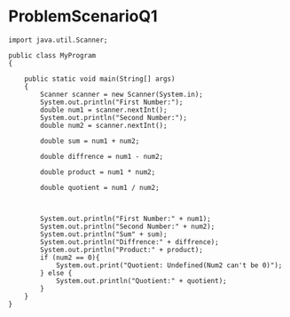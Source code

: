 # ProblemScenarioQ1

    import java.util.Scanner;

    public class MyProgram
    {

        public static void main(String[] args)
        {
            Scanner scanner = new Scanner(System.in);
            System.out.println("First Number:");
            double num1 = scanner.nextInt();
            System.out.println("Second Number:");
            double num2 = scanner.nextInt();
        
            double sum = num1 + num2;
        
            double diffrence = num1 - num2;
        
            double product = num1 * num2;
        
            double quotient = num1 / num2;
        

        
            System.out.println("First Number:" + num1);
            System.out.println("Second Number:" + num2);
            System.out.println("Sum" + sum);
            System.out.println("Diffrence:" + diffrence);
            System.out.println("Product:" + product);
            if (num2 == 0){
                System.out.print("Quotient: Undefined(Num2 can't be 0)");
            } else {
                System.out.println("Quotient:" + quotient);
            }
        }
    }

